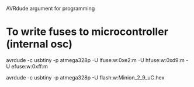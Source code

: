 AVRdude argument for programming


# To write fuses to microcontroller (internal osc)
avrdude -c usbtiny -p atmega328p -U lfuse:w:0xe2:m -U hfuse:w:0xd9:m -U efuse:w:0xff:m

avrdude -c usbtiny -p atmega328p -U flash:w:Minion_2_9_uC.hex
